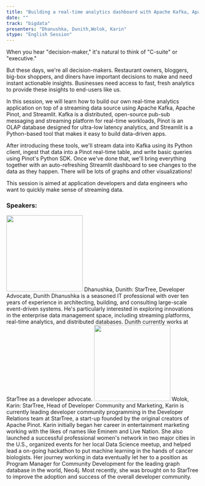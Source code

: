 ```yaml
---
title: "Building a real-time analytics dashboard with Apache Kafka, Apache Pinot, and Streamlit"
date: "" 
track: "bigdata"
presenters: "Dhanushka, Dunith,Wolok, Karin"
stype: "English Session"
---
```

When you hear "decision-maker," it's natural to think of "C-suite" or "executive." 

But these days, we're all decision-makers. Restaurant owners, bloggers, big-box shoppers, and diners have important decisions to make and need instant actionable insights. Businesses need access to fast, fresh analytics to provide these insights to end-users like us. 

In this session, we will learn how to build our own real-time analytics application on top of a streaming data source using Apache Kafka, Apache Pinot, and Streamlit. Kafka is a distributed, open-source pub-sub messaging and streaming platform for real-time workloads, Pinot is an OLAP database designed for ultra-low latency analytics, and Streamlit is a Python-based tool that makes it easy to build data-driven apps.

After introducing these tools, we'll stream data into Kafka using its Python client, ingest that data into a Pinot real-time table, and write basic queries using Pinot's Python SDK. Once we've done that, we'll bring everything together with an auto-refreshing Streamlit dashboard to see changes to the data as they happen. There will be lots of graphs and other visualizations!

This session is aimed at application developers and data engineers who want to quickly make sense of streaming data.
 ### Speakers: 
 <img src="images/speaker/1092.png" width="200" />
 Dhanushka, Dunith: StarTree, Developer Advocate, Dunith Dhanushka is a seasoned IT professional with over ten years of experience in architecting, building, and consulting large-scale event-driven systems. He's particularly interested in exploring innovations in the enterprise data management space, including streaming platforms, real-time analytics, and distributed databases. Dunith currently works at StarTree as a developer advocate.
 <img src="images/speaker/1092_2.png" width="200" />
 Wolok, Karin: StarTree, Head of Developer Community and Marketing, Karin is currently leading developer community programming in the Developer Relations team at StarTree, a start-up founded by the original creators of Apache Pinot. Karin initially began her career in entertainment marketing working with the likes of names like Eminem and Live Nation.  She also launched a successful professional women's network in two major cities in the U.S., organized events for her local Data Science meetup, and helped lead a on-going hackathon to put machine learning in the hands of cancer biologists. Her journey working in data eventually let her to a position as Program Manager for Community Development for the leading graph database in the world, Neo4j. Most recently, she was brought on to StarTree to improve the adoption and success of the overall developer community.
 